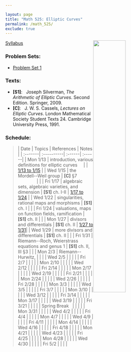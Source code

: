 ```yaml
---

layout: page
title: "Math 525: Elliptic Curves"
permalink: /math_525/
exclude: true
---  
```


<img src='EC.png' style="float:right; width:45%; margin:0px;"/>  


[Syllabus](https://drive.google.com/open?id=1-4tdv_sS_TaH5x_0Mhs3blO3FlCDZGu-&usp=drive_fs)

### Problem Sets: 
* [Problem Set 1](https://drive.google.com/open?id=1-D_T3CQqdEBX2SlotIEUK8en_CIYczWG&usp=drive_fs)  

### Texts:
* **[S1]**\: &nbsp; Joseph Silverman, *The Arithmetic of Elliptic Curves*. Second Edition. Springer, 2009.  
* **[C]**\: &nbsp; J. W. S. Cassels, *Lectures on Elliptic Curves*. London Mathematical Society Student Texts 24. Cambridge University Press, 1991.

### Schedule: 

> | Date | Topics | References | Notes |
| :-------| :----------| :------| :------|
| Mon 1/13 | introduction, various definitions for elliptic curves &nbsp;&nbsp;&nbsp; | | [1/13 to 1/15](https://drive.google.com/open?id=1-97IterNTOaiawgYtENIhHbn1d8LpGmi&usp=drive_fs) |
| Wed 1/15 | the Mordell--Weil group | **[C]** §7 &nbsp;&nbsp;&nbsp;&nbsp;&nbsp;&nbsp;&nbsp;&nbsp;&nbsp;&nbsp;&nbsp;&nbsp;&nbsp;&nbsp;&nbsp;| |
| Fri 1/17 | algebraic sets, algebraic varieties, and dimension | **[S1]** ch. I-II | [1/17 to 1/24](https://drive.google.com/open?id=1-Aw-sdwfM3bpWDqQzpOdxRgnRVB4h-CX&usp=drive_fs) |
| Wed 1/22 | singularities, rational maps and morphisms | **[S1]** ch. I | |
| Fri 1/24 | valuations, maps on function fields, ramification | **[S1]** ch. II  | |
| Mon 1/27 | divisors and differentials | **[S1]** ch. II | [1/27 to 1/31](https://drive.google.com/open?id=1-S14EY60S-Qt8Qq9Y4sE8dAMGPHYAYm-&usp=drive_fs)|
| Wed 1/29 | more divisors and differentials | **[S1]** ch. II | |
| Fri 1/31 | Riemann--Roch, Weierstrass equations and genus 1 | **[S1]** ch. II, III §3 | |
| Mon 2/3 | Riemann--Hurwitz, | | |
| Wed 2/5 | | | |
| Fri 2/7 | | | |
| Mon 2/10 | | | |
| Wed 2/12 | | | |
| Fri 2/14 | | | |
| Mon 2/17 | | | |
| Wed 2/19 | | | |
| Fri 2/21 | | | |
| Mon 2/24 | | | |
| Wed 2/26 | | | |
| Fri 2/28 | | | |
| Mon 3/3 | | | |
| Wed 3/5 | | | |
| Fri 3/7 | | | |
| Mon 3/10 | | | |
| Wed 3/12 | | | |
| Fri 3/14 | | | |
| Mon 3/17 | | | |
| Wed 3/19 | | | |
| Fri 3/21 | | | |
| Spring Break&nbsp;&nbsp; | | | |
| Mon 3/31 | | | |
| Wed 4/2 | | | |
| Fri 4/4 | | | |
| Mon 4/7 | | | |
| Wed 4/9 | | | |
| Fri 4/11 | | | |
| Mon 4/14 | | | |
| Wed 4/16 | | | |
| Fri 4/18 | | | |
| Mon 4/21 | | | |
| Wed 4/23 | | | |
| Fri 4/25 | | | |
| Mon 4/28 | | | |
| Wed 4/30 | | | |
| Fri 5/2 | | | |


